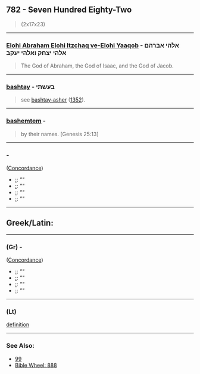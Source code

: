 ## 782 - Seven Hundred Eighty-Two
> (2x17x23)

---

### [Elohi Abraham Elohi Itzchaq ve-Elohi Yaaqob](/keys/ALHI.ABRHM.ALHI.ITzChQ.VALHI.IOQB) - אלהי אברהם אלהי יצחק ואלהי יעקב
> The God of Abraham, the God of Isaac, and the God of Jacob.

---

### [bashtay](/keys/BOShThI) - בעשתי
> see [bashtay-asher](/keys/BOShThI-OShR) ([1352](1352)).

---

### [bashemtem](/keys/BShMThM) - 
> by their names. [Genesis 25:13]

---

### [](/keys/) - 
([Concordance]())

- [ :](https://biblehub.com//-.htm): *""*
- [ :](https://biblehub.com//-.htm): *""*
- [ :](https://biblehub.com//-.htm): *""*
- [ :](https://biblehub.com//-.htm): *""*

---

## Greek/Latin:

---

### [](/greek?word=) (Gr) - 
([Concordance]())

- [ :](https://biblehub.com/text//-.htm): *""*
- [ :](https://biblehub.com/text//-.htm): *""*
- [ :](https://biblehub.com/text//-.htm): *""*
- [ :](https://biblehub.com/text//-.htm): *""*

---

### [](/latin?word=) (Lt)

[definition](http://archives.nd.edu/cgi-bin/wordz.pl?keyword=THE_WORD)

---

### See Also:

- [99](99)
- [Bible Wheel: 888](https://www.biblewheel.com//GR/GR_Database.php?SearchBy_Gematria=888)
